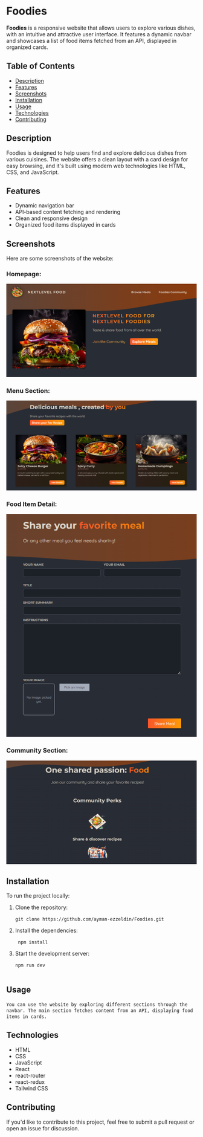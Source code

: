 # Foodies

**Foodies** is a responsive website that allows users to explore various dishes, with an intuitive and attractive user interface. It features a dynamic navbar and showcases a list of food items fetched from an API, displayed in organized cards.

## Table of Contents

- [Description](#description)
- [Features](#features)
- [Screenshots](#screenshots)
- [Installation](#installation)
- [Usage](#usage)
- [Technologies](#technologies)
- [Contributing](#contributing)

## Description

Foodies is designed to help users find and explore delicious dishes from various cuisines. The website offers a clean layout with a card design for easy browsing, and it's built using modern web technologies like HTML, CSS, and JavaScript.

## Features

- Dynamic navigation bar
- API-based content fetching and rendering
- Clean and responsive design
- Organized food items displayed in cards

## Screenshots

Here are some screenshots of the website:

### Homepage:
![Homepage Screenshot](./public/images/1.png)

### Menu Section:
![Menu Screenshot](./public/images/2.png)

### Food Item Detail:
![Food Item Screenshot](./public/images/3.png)

### Community Section:
![Contact Screenshot](./public/images/4.png)


## Installation

To run the project locally:

1. Clone the repository:
   ```
   git clone https://github.com/ayman-ezzeldin/Foodies.git
2. Install the dependencies:
   ```
    npm install
3. Start the development server:
    ```
   npm run dev

   
## Usage
    You can use the website by exploring different sections through the navbar. The main section fetches content from an API, displaying food items in cards.

## Technologies

- HTML
- CSS
- JavaScript
- React
- react-router
- react-redux
- Tailwind CSS

## Contributing
  If you'd like to contribute to this project, feel free to submit a pull request or open an issue for discussion.
